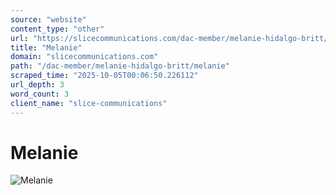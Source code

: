 ```yaml
---
source: "website"
content_type: "other"
url: "https://slicecommunications.com/dac-member/melanie-hidalgo-britt/melanie"
title: "Melanie"
domain: "slicecommunications.com"
path: "/dac-member/melanie-hidalgo-britt/melanie"
scraped_time: "2025-10-05T00:06:50.226112"
url_depth: 3
word_count: 3
client_name: "slice-communications"
---
```


# Melanie

![Melanie](https://slicecommunications.com/wp-content/uploads/2020/11/Melanie.jpg)
